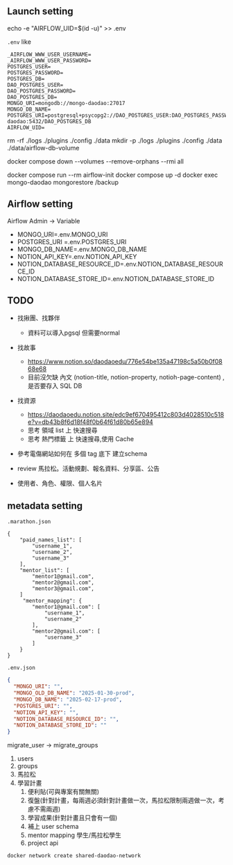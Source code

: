 
## Launch setting
echo -e "AIRFLOW_UID=$(id -u)" >> .env

`.env` like
```
_AIRFLOW_WWW_USER_USERNAME=
_AIRFLOW_WWW_USER_PASSWORD=
POSTGRES_USER=
POSTGRES_PASSWORD=
POSTGRES_DB=
DAO_POSTGRES_USER=
DAO_POSTGRES_PASSWORD=
DAO_POSTGRES_DB=
MONGO_URI=mongodb://mongo-daodao:27017
MONGO_DB_NAME=
POSTGRES_URI=postgresql+psycopg2://DAO_POSTGRES_USER:DAO_POSTGRES_PASSWORD@postgres-daodao:5432/DAO_POSTGRES_DB
AIRFLOW_UID=
```

rm -rf ./logs ./plugins ./config ./data
mkdir -p ./logs ./plugins ./config ./data ./data/airflow-db-volume

docker compose down --volumes --remove-orphans --rmi all


docker compose run --rm airflow-init 
docker compose up -d
docker exec mongo-daodao mongorestore /backup

## Airflow setting
Airflow Admin -> Variable
- MONGO_URI=.env.MONGO_URI
- POSTGRES_URI =.env.POSTGRES_URI
- MONGO_DB_NAME=.env.MONGO_DB_NAME
- NOTION_API_KEY=.env.NOTION_API_KEY
- NOTION_DATABASE_RESOURCE_ID=.env.NOTION_DATABASE_RESOURCE_ID
- NOTION_DATABASE_STORE_ID=.env.NOTION_DATABASE_STORE_ID

## TODO
- 找揪團、找夥伴 
  - 資料可以導入pgsql 但需要normal
- 找故事
  - https://www.notion.so/daodaoedu/776e54be135a47198c5a50b0f0868e68
  - 目前沒欠缺 內文 (notion-title, notion-property, notioh-page-content) , 是否要存入 SQL DB
- 找資源
  - https://daodaoedu.notion.site/edc9ef670495412c803d4028510c518e?v=db43b8f6d18f48f0b64f61d80b65e894
  - 思考 領域 list 上 快速搜尋
  - 思考 熱門標籤 上 快速搜尋,使用 Cache 




- 參考電傷網站如何在 多個 tag 底下 建立schema 
- review 馬拉松。活動規劃、報名資料、分享區、公告
- 使用者、角色、權限、個人名片


## metadata setting
`.marathon.json` 
```
{
    "paid_names_list": [
        "username_1",
        "username_2",
        "username_3"
    ],
    "mentor_list": [
        "mentor1@gmail.com",
        "mentor2@gmail.com",
        "mentor3@gmail.com",
    ]
     "mentor_mapping": {
        "mentor1@gmail.com": [
            "username_1",
            "username_2"
        ],
        "mentor2@gmail.com": [
            "username_3"
        ]
    }
}
```
`.env.json`
```json
{
  "MONGO_URI": "",
  "MONGO_OLD_DB_NAME": "2025-01-30-prod",
  "MONGO_DB_NAME": "2025-02-17-prod",
  "POSTGRES_URI": "",
  "NOTION_API_KEY": "",
  "NOTION_DATABASE_RESOURCE_ID": "",
  "NOTION_DATABASE_STORE_ID": ""
}

```

migrate_user -> migrate_groups
1. users
2. groups
3. 馬拉松
4. 學習計畫
   1. 便利貼(可與專案有關無關)
   2. 復盤(針對計畫，每兩週必須針對計畫做一次，馬拉松限制兩週做一次，考慮不需兩週)
   3. 學習成果(針對計畫且只會有一個)
   4. 補上 user schema
   5. mentor mapping 學生/馬拉松學生
   6. project api



`docker network create shared-daodao-network`
